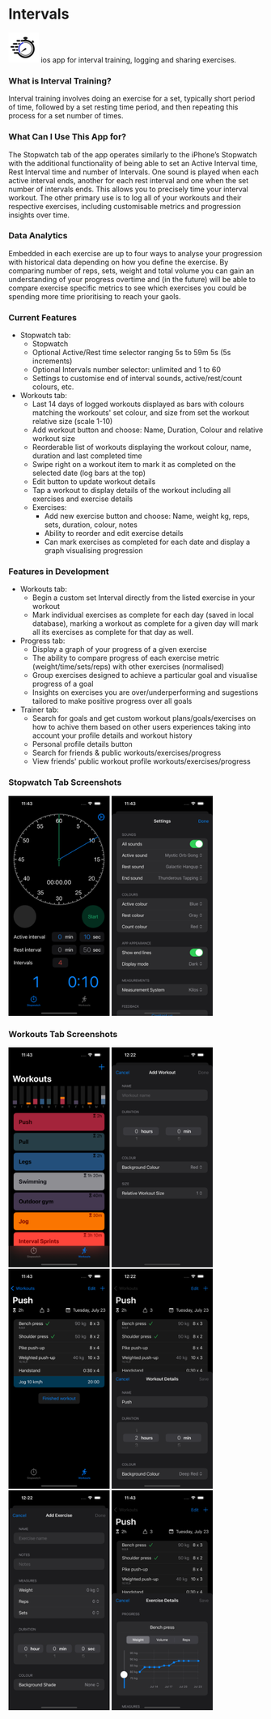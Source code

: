 #  Intervals 
<img src="https://github.com/dccunning/Intervals/blob/main/Interval%20Stopwatch/Assets.xcassets/AppIcon.appiconset/icon_v3.png" alt="App Icon" width="60"/>
ios app for interval training, logging and sharing exercises.

### What is Interval Training?
Interval training involves doing an exercise for a set, typically short period of time, followed by a set resting time period, and then repeating this process for a set number of times.


### What Can I Use This App for?
The Stopwatch tab of the app operates similarly to the iPhone’s Stopwatch with the additional functionality of being able to set an Active Interval time, Rest Interval time and number of Intervals. One sound is played when each active interval ends, another for each rest interval and one when the set number of intervals ends. This allows you to precisely time your interval workout. The other primary use is to log all of your workouts and their respective exercises, including customisable metrics and progression insights over time.

### Data Analytics
Embedded in each exercise are up to four ways to analyse your progression with historical data depending on how you define the exercise. By comparing number of reps, sets, weight and total volume you can gain an understanding of your progress overtime and (in the future) will be able to compare exercise specific metrics to see which exercises you could be spending more time prioritising to reach your gaols.


### Current Features
- Stopwatch tab:
    - Stopwatch 
    - Optional Active/Rest time selector ranging 5s to 59m 5s (5s increments)
    - Optional Intervals number selector: unlimited and 1 to 60
    - Settings to customise end of interval sounds, active/rest/count colours, etc.
- Workouts tab:
    - Last 14 days of logged workouts displayed as bars with colours matching the workouts' set colour, and size from set the workout relative size (scale 1-10)
    - Add workout button and choose: Name, Duration, Colour and relative workout size
    - Reorderable list of workouts displaying the workout colour, name, duration and last completed time
    - Swipe right on a workout item to mark it as completed on the selected date (log bars at the top)
    - Edit button to update workout details
    - Tap a workout to display details of the workout including all exercises and exercise details
    - Exercises:
        - Add new exercise button and choose: Name, weight kg, reps, sets, duration, colour, notes
        - Ability to reorder and edit exercise details
        - Can mark exercises as completed for each date and display a graph visualising progression

### Features in Development
- Workouts tab:
    - Begin a custom set Interval directly from the listed exercise in your workout
    - Mark individual exercises as complete for each day (saved in local database), marking a workout as complete for a given day will mark all its exercises as complete for that day as well.
- Progress tab:
    - Display a graph of your progress of a given exercise
    - The ability to compare progress of each exercise metric (weight/time/sets/reps) with other exercises (normalised)
    - Group exercises designed to achieve a particular goal and visualise progress of a goal
    - Insights on exercises you are over/underperforming and sugestions tailored to make positive progress over all goals
- Trainer tab:
  - Search for goals and get custom workout plans/goals/exercises on how to achive them based on other users experiences taking into account your profile details and workout history
  - Personal profile details button
  - Search for friends & public workouts/exercises/progress
  - View friends' public workout profile workouts/exercises/progress




### Stopwatch Tab Screenshots
<img src="https://github.com/dccunning/Intervals/blob/main/screenshots/Stopwatch.PNG" alt="Stopwatch" width="200"/> <img src="https://github.com/dccunning/Intervals/blob/main/screenshots/Settings.png" alt="Settings" width="200"/> 

### Workouts Tab Screenshots
<img src="https://github.com/dccunning/Intervals/blob/main/screenshots/Workouts.PNG" alt="Workouts" width="200"/> <img src="https://github.com/dccunning/Intervals/blob/main/screenshots/AddWorkout.PNG" alt="Add Workout" width="200"/> <img src="https://github.com/dccunning/Intervals/blob/main/screenshots/Exercises.png" alt="Workouts" width="200"/> <img src="https://github.com/dccunning/Intervals/blob/main/screenshots/WorkoutDetails.PNG" alt="Workout Details" width="200"/> <img src="https://github.com/dccunning/Intervals/blob/main/screenshots/AddExercise.PNG" alt="Add Exercise" width="200"/> <img src="https://github.com/dccunning/Intervals/blob/main/screenshots/ExerciseDetails.png" alt="Workouts" width="200"/>
